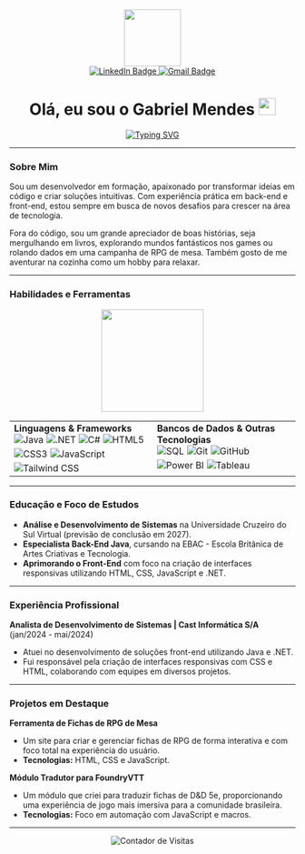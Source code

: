 <div id="header" align="center">
  <img src="https://media.giphy.com/media/M9gbBd9nbDrOTu1Mqx/giphy.gif" width="100"/>
</div>

<div id="badges" align="center">
  <a href="https://www.linkedin.com/in/gabriel-mendes2499" target="_blank">
    <img src="https://img.shields.io/badge/LinkedIn-0077B5?style=for-the-badge&logo=linkedin&logoColor=white" alt="LinkedIn Badge"/>
  </a>
  <a href="mailto:gabriel.mendes.rodrigues@gmail.com">
    <img src="https://img.shields.io/badge/Gmail-D14836?style=for-the-badge&logo=gmail&logoColor=white" alt="Gmail Badge"/>
  </a>
</div>

<h1 align="center">
  Olá, eu sou o Gabriel Mendes
  <img src="https://media.giphy.com/media/hvRJCLFzcasrR4ia7z/giphy.gif" width="30px"/>
</h1>

<div align="center">
  <a href="https://git.io/typing-svg"><img src="https://readme-typing-svg.herokuapp.com?font=Fira+Code&size=25&pause=1000&color=D61C4E&center=true&vCenter=true&width=580&lines=Desenvolvedor+Full-stack;Estudante+de+Análise+e+Desenvolvimento" alt="Typing SVG" /></a>
</div>

---

### Sobre Mim

Sou um desenvolvedor em formação, apaixonado por transformar ideias em código e criar soluções intuitivas. Com experiência prática em back-end e front-end, estou sempre em busca de novos desafios para crescer na área de tecnologia.

Fora do código, sou um grande apreciador de boas histórias, seja mergulhando em livros, explorando mundos fantásticos nos games ou rolando dados em uma campanha de RPG de mesa. Também gosto de me aventurar na cozinha como um hobby para relaxar.

---

### Habilidades e Ferramentas

<div align="center">
  <img height="180em" src="https://github-readme-stats.vercel.app/api/top-langs/?username=Mentus99&layout=compact&langs_count=7&theme=merko&hide_border=true" />
</div>

<table>
  <tr>
    <td valign="top" width="50%">
      <strong>Linguagens & Frameworks</strong>
      <div style="display: flex; flex-wrap: wrap; gap: 5px;">
        <img src="https://img.shields.io/badge/Java-ED8B00?style=for-the-badge&logo=openjdk&logoColor=white" alt="Java"/>
        <img src="https://img.shields.io/badge/.NET-512BD4?style=for-the-badge&logo=dotnet&logoColor=white" alt=".NET"/>
        <img src="https://img.shields.io/badge/C%23-239120?style=for-the-badge&logo=c-sharp&logoColor=white" alt="C#"/>
        <img src="https://img.shields.io/badge/HTML5-E34F26?style=for-the-badge&logo=html5&logoColor=white" alt="HTML5"/>
        <img src="https://img.shields.io/badge/CSS3-1572B6?style=for-the-badge&logo=css3&logoColor=white" alt="CSS3"/>
        <img src="https://img.shields.io/badge/JavaScript-F7DF1E?style=for-the-badge&logo=javascript&logoColor=black" alt="JavaScript"/>
        <img src="https://img.shields.io/badge/Tailwind_CSS-38B2AC?style=for-the-badge&logo=tailwind-css&logoColor=white" alt="Tailwind CSS"/>
      </div>
    </td>
    <td valign="top" width="50%">
      <strong>Bancos de Dados & Outras Tecnologias</strong>
      <div style="display: flex; flex-wrap: wrap; gap: 5px;">
        <img src="https://img.shields.io/badge/SQL-025E8C?style=for-the-badge&logo=microsoft-sql-server&logoColor=white" alt="SQL"/>
        <img src="https://img.shields.io/badge/GIT-E44C30?style=for-the-badge&logo=git&logoColor=white" alt="Git"/>
        <img src="https://img.shields.io/badge/GitHub-100000?style=for-the-badge&logo=github&logoColor=white" alt="GitHub"/>
        <img src="https://img.shields.io/badge/Power_BI-F2C811?style=for-the-badge&logo=power-bi&logoColor=black" alt="Power BI"/>
        <img src="https://img.shields.io/badge/Tableau-E97627?style=for-the-badge&logo=tableau&logoColor=white" alt="Tableau"/>
      </div>
    </td>
  </tr>
</table>

---
### Educação e Foco de Estudos

- **Análise e Desenvolvimento de Sistemas** na Universidade Cruzeiro do Sul Virtual (previsão de conclusão em 2027).
- **Especialista Back-End Java**, cursando na EBAC - Escola Britânica de Artes Criativas e Tecnologia.
- **Aprimorando o Front-End** com foco na criação de interfaces responsivas utilizando HTML, CSS, JavaScript e .NET.

---

### Experiência Profissional

**Analista de Desenvolvimento de Sistemas | Cast Informática S/A** (jan/2024 - mai/2024)
- Atuei no desenvolvimento de soluções front-end utilizando Java e .NET.
- Fui responsável pela criação de interfaces responsivas com CSS e HTML, colaborando com equipes em diversos projetos.

---

### Projetos em Destaque

**Ferramenta de Fichas de RPG de Mesa**
-   Um site para criar e gerenciar fichas de RPG de forma interativa e com foco total na experiência do usuário.
-   **Tecnologias:** HTML, CSS e JavaScript.

**Módulo Tradutor para FoundryVTT**
-   Um módulo que criei para traduzir fichas de D&D 5e, proporcionando uma experiência de jogo mais imersiva para a comunidade brasileira.
-   **Tecnologias:** Foco em automação com JavaScript e macros.

---
<div align="center">
<p><img align="center" src="https://komarev.com/ghpvc/?username=Mentus99&color=ff0055&style=flat-square" alt="Contador de Visitas" /></p> 
  <img src="

